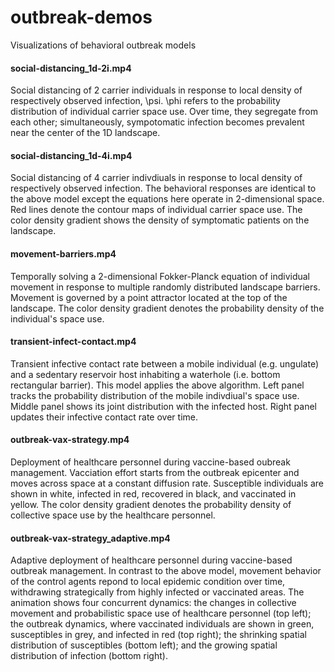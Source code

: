 # outbreak-demos
Visualizations of behavioral outbreak models

#### social-distancing_1d-2i.mp4
Social distancing of 2 carrier individuals in response to local density of respectively observed infection, \psi. \phi refers to the probability distribution of individual carrier space use. Over time, they segregate from each other; simultaneously, sympotomatic infection becomes prevalent near the center of the 1D landscape.

#### social-distancing_1d-4i.mp4
Social distancing of 4 carrier indivdiuals in response to local density of respectively observed infection. The behavioral responses are identical to the above model except the equations here operate in 2-dimensional space. Red lines denote the contour maps of individual carrier space use. The color density gradient shows the density of symptomatic patients on the landscape.

#### movement-barriers.mp4
Temporally solving a 2-dimensional Fokker-Planck equation of individual movement in response to multiple randomly distributed landscape barriers. Movement is governed by a point attractor located at the top of the landscape. The color density gradient denotes the probability density of the individual's space use.

#### transient-infect-contact.mp4
Transient infective contact rate between a mobile individual (e.g. ungulate) and a sedentary reservoir host inhabiting a waterhole (i.e. bottom rectangular barrier). This model applies the above algorithm. Left panel tracks the probability distribution of the mobile indivdiual's space use. Middle panel shows its joint distribution with the infected host. Right panel updates their infective contact rate over time.

#### outbreak-vax-strategy.mp4
Deployment of healthcare personnel during vaccine-based oubreak management. Vacciation effort starts from the outbreak epicenter and moves across space at a constant diffusion rate. Susceptible individuals are shown in white, infected in red, recovered in black, and vaccinated in yellow. The color density gradient denotes the probability density of collective space use by the healthcare personnel.

#### outbreak-vax-strategy_adaptive.mp4
Adaptive deployment of healthcare personnel during vaccine-based outbreak management. In contrast to the above model, movement behavior of the control agents repond to local epidemic condition over time, withdrawing strategically from highly infected or vaccinated areas. The animation shows four concurrent dynamics: the changes in collective movement and probabilistic space use of healthcare personnel (top left); the outbreak dynamics, where vaccinated individuals are shown in green, susceptibles in grey, and infected in red (top right); the shrinking spatial distribution of susceptibles (bottom left); and the growing spatial distribution of infection (bottom right).



